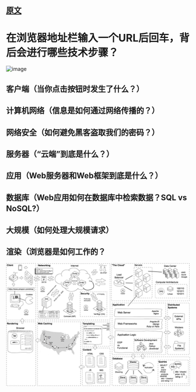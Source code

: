 
## [原文](https://www.zhihu.com/question/34873227)

# 在浏览器地址栏输入一个URL后回车，背后会进行哪些技术步骤？

![image](https://user-images.githubusercontent.com/7867225/155061188-0765e0cb-54b5-4808-a61b-d29c7ee47921.png)


## 客户端（当你点击按钮时发生了什么？）
 
## 计算机网络（信息是如何通过网络传播的？） 
 
## 网络安全（如何避免黑客盗取我们的密码？） 
 
## 服务器（“云端”到底是什么？） 
 
## 应用（Web服务器和Web框架到底是什么？） 
 
## 数据库（Web应用如何在数据库中检索数据？SQL vs NoSQL?） 
 
## 大规模（如何处理大规模请求） 
 
## 渲染（浏览器是如何工作的？



![](images/baisc.jpg)
